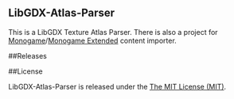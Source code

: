 ## LibGDX-Atlas-Parser
This is a LibGDX Texture Atlas Parser. There is also a project for [Monogame](http://www.monogame.net/)/[Monogame Extended](github.com/craftworkgames/MonoGame.Extended) content importer.

##Releases

##License

LibGDX-Atlas-Parser is released under the [The MIT License (MIT)](https://github.com/BrianAtwell/LibGDX-Atlas-Parser/blob/master/LICENSE).
